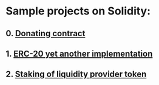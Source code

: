 # Sample projects on Solidity:
## 0. [Donating contract](https://github.com/nikorgl/solidity/tree/main/0_donates)
## 1. [ERC-20 yet another implementation](https://github.com/nikorgl/solidity/tree/main/1_ERC20)
## 2. [Staking of liquidity provider token](https://github.com/nikorgl/solidity/tree/main/2_staking)
